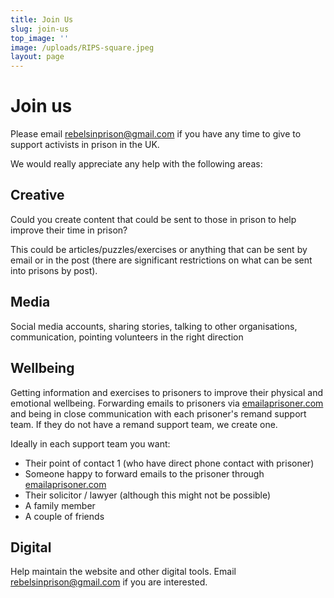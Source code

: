 ```yaml
---
title: Join Us
slug: join-us
top_image: ''
image: /uploads/RIPS-square.jpeg
layout: page
---
```


# Join us

Please email [rebelsinprison@gmail.com](mailto:rebelsinprison@gmail.com "rebelsinprison@gmail.com") if you have any time to give to support activists in
prison in the UK.

We would really appreciate any help with the following areas:

## Creative

Could you create content that could be sent to those in prison to help improve their time in prison?

This could be articles/puzzles/exercises or anything that can be sent by email or in the post (there are significant restrictions on what can be sent into prisons by post).

## Media

Social media accounts, sharing stories, talking to other organisations, communication, pointing volunteers in the right direction

## Wellbeing

Getting information and exercises to prisoners to improve their physical and emotional wellbeing. Forwarding emails to prisoners via [emailaprisoner.com](https://emailaprisoner.com) and being in close communication with each prisoner's remand support team. If they do not have a remand support team, we create one.

Ideally in each support team you want:

* Their point of contact 1 (who have direct phone contact with prisoner)
* Someone happy to forward emails to the prisoner through [emailaprisoner.com](https://emailaprisoner.com)
* Their solicitor / lawyer (although this might not be possible)
* A family member
* A couple of friends

## Digital

Help maintain the website and other digital tools. Email [rebelsinprison@gmail.com](mailto:rebelsinprison@gmail.com "rebelsinprison@gmail.com") if you are interested.
